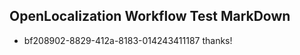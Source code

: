 ## OpenLocalization Workflow Test MarkDown
* bf208902-8829-412a-8183-014243411187 thanks!

<!--HONumber=Aug16_HO1-->



